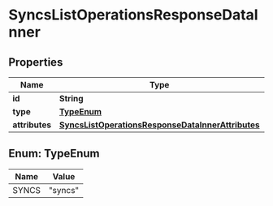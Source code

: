 

# SyncsListOperationsResponseDataInner


## Properties

| Name | Type | Description | Notes |
|------------ | ------------- | ------------- | -------------|
|**id** | **String** |  |  [optional] |
|**type** | [**TypeEnum**](#TypeEnum) |  |  [optional] |
|**attributes** | [**SyncsListOperationsResponseDataInnerAttributes**](SyncsListOperationsResponseDataInnerAttributes.md) |  |  [optional] |



## Enum: TypeEnum

| Name | Value |
|---- | -----|
| SYNCS | &quot;syncs&quot; |



